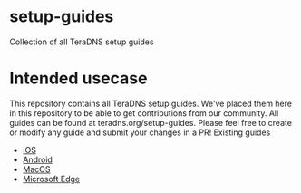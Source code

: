 # setup-guides
Collection of all TeraDNS setup guides

# Intended usecase

This repository contains all TeraDNS setup guides. We've placed them here in this repository to be able to get contributions from our community.
All guides can be found at teradns.org/setup-guides. Please feel free to create or modify any guide and submit your changes in a PR!
Existing guides

   - [iOS](https://raw.githubusercontent.com/TeraDNS/setup-guides/blob/master/Apple/iOS.md)
   - [Android](https://raw.githubusercontent.com/TeraDNS/setup-guides/blob/master/Android/)
   - [MacOS](https://raw.githubusercontent.com/TeraDNS/setup-guides/blob/master/Apple/MacOS.md)
   - [Microsoft Edge](https://raw.githubusercontent.com/TeraDNS/setup-guides/blob/master/edge)

